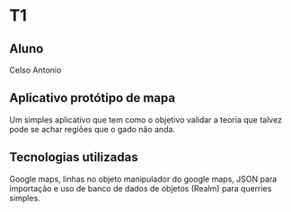 # T1


## Aluno

  Celso Antonio

## Aplicativo protótipo de mapa

  Um simples aplicativo que tem como o objetivo validar a teoria que talvez pode se achar regiões que o gado não anda.
  
  
## Tecnologias utilizadas

  Google maps, linhas no objeto manipulador do google maps, JSON para importação e uso de banco de dados de objetos (Realm) para querries simples.
